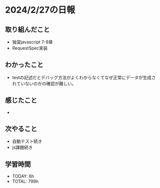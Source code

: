 # 2024/2/27の日報

## 取り組んだこと
- 独習javascript 7-8章
- RequestSpec実装



## わかったこと
- testの記述だとデバッグ方法がよくわからなくてなぜ正常にデータが生成されていないのかの確認が難しい。
## 感じたこと
- 


## 次やること
- 自動テスト続き
- js課題続き


## 学習時間
- TODAY: 6h
- TOTAL: 799h
